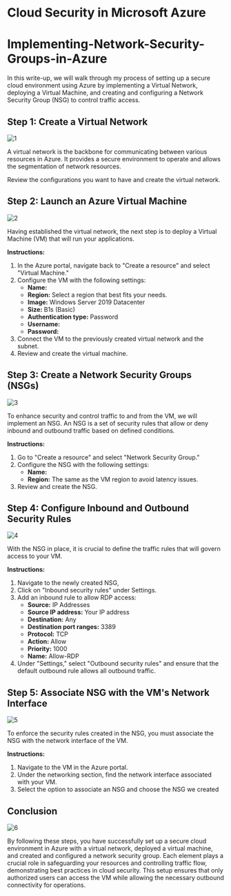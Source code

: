 # Cloud Security in Microsoft Azure

# Implementing-Network-Security-Groups-in-Azure

In this write-up, we will walk through my process of setting up a secure cloud environment using Azure by implementing a Virtual Network, deploying a Virtual Machine, and creating and configuring a Network Security Group (NSG) to control traffic access.

## Step 1: Create a Virtual Network
![1](https://github.com/user-attachments/assets/4361068f-3c06-4581-8c83-5021d7f77cba)

A virtual network is the backbone for communicating between various resources in Azure. It provides a secure environment to operate and allows the segmentation of network resources. 

Review the configurations you want to have and create the virtual network.


## Step 2: Launch an Azure Virtual Machine
![2](https://github.com/user-attachments/assets/2201e2f3-9c33-4a42-b7d6-ca249c8e4fb0)


Having established the virtual network, the next step is to deploy a Virtual Machine (VM) that will run your applications.

**Instructions:**

1. In the Azure portal, navigate back to "Create a resource" and select "Virtual Machine."
2. Configure the VM with the following settings:
   - **Name:** 
   - **Region:** Select a region that best fits your needs.
   - **Image:** Windows Server 2019 Datacenter
   - **Size:** B1s (Basic)
   - **Authentication type:** Password
   - **Username:** 
   - **Password:**
3. Connect the VM to the previously created virtual network and the subnet.
4. Review and create the virtual machine.

## Step 3: Create a Network Security Groups (NSGs)
![3](https://github.com/user-attachments/assets/557632f5-630c-4b32-8df6-780250b769bf)


To enhance security and control traffic to and from the VM, we will implement an NSG. An NSG is a set of security rules that allow or deny inbound and outbound traffic based on defined conditions.

**Instructions:**

1. Go to "Create a resource" and select "Network Security Group."
2. Configure the NSG with the following settings:
   - **Name:**
   - **Region:** The same as the VM region to avoid latency issues.
3. Review and create the NSG.

## Step 4: Configure Inbound and Outbound Security Rules
![4](https://github.com/user-attachments/assets/bc3cf07d-49fd-4cdf-9c14-33ff62ff4f9f)

With the NSG in place, it is crucial to define the traffic rules that will govern access to your VM. 

**Instructions:**

1. Navigate to the newly created NSG, 
2. Click on "Inbound security rules" under Settings.
3. Add an inbound rule to allow RDP access:
   - **Source:** IP Addresses
   - **Source IP address:** Your IP address
   - **Destination:** Any
   - **Destination port ranges:** 3389
   - **Protocol:** TCP
   - **Action:** Allow
   - **Priority:** 1000
   - **Name:** Allow-RDP
4. Under "Settings," select "Outbound security rules" and ensure that the default outbound rule allows all outbound traffic.

## Step 5: Associate NSG with the VM's Network Interface
![5](https://github.com/user-attachments/assets/dcbd788f-9ba6-4372-a321-7cbb22d19ca9)

To enforce the security rules created in the NSG, you must associate the NSG with the network interface of the VM.

**Instructions:**

1. Navigate to the VM in the Azure portal.
2. Under the networking section, find the network interface associated with your VM.
3. Select the option to associate an NSG and choose the NSG we created



## Conclusion
![6](https://github.com/user-attachments/assets/a9ed9880-6b48-47f5-ae7a-5440abcb2e0d)

By following these steps, you have successfully set up a secure cloud environment in Azure with a virtual network, deployed a virtual machine, and created and configured a network security group. Each element plays a crucial role in safeguarding your resources and controlling traffic flow, demonstrating best practices in cloud security. This setup ensures that only authorized users can access the VM while allowing the necessary outbound connectivity for operations.
